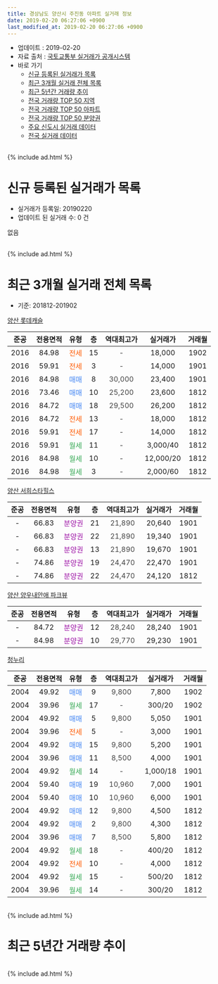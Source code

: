 ```yaml
---
title: 경상남도 양산시 주진동 아파트 실거래 정보
date: 2019-02-20 06:27:06 +0900
last_modified_at: 2019-02-20 06:27:06 +0900
---
```


* 업데이트 : 2019-02-20
* 자료 출처 : [국토교통부 실거래가 공개시스템](http://rt.molit.go.kr)
* 바로 가기
    * [신규 등록된 실거래가 목록](#신규-등록된-실거래가-목록)
    * [최근 3개월 실거래 전체 목록](#최근-3개월-실거래-전체-목록)
    * [최근 5년간 거래량 추이](#최근-5년간-거래량-추이)
    * [전국 거래량 TOP 50 지역](https://inasie.github.io/apt-trade-info/최근-3개월-전국에서-가장-거래가-많이-발생한-지역)
    * [전국 거래량 TOP 50 아파트](https://inasie.github.io/apt-trade-info/최근-3개월-전국에서-가장-거래가-많이-발생한-아파트)
    * [전국 거래량 TOP 50 분양권](https://inasie.github.io/apt-trade-info/최근-3개월-전국에서-가장-거래가-많이-발생한-분양권)
    * [주요 신도시 실거래 데이터](https://inasie.github.io/apt-trade-info/주요-신도시)
    * [전국 실거래 데이터](https://inasie.github.io/apt-trade-info/전국)
<br>
{% include ad.html %}
<br>

# 신규 등록된 실거래가 목록
* 실거래가 등록일: 20190220
* 업데이트 된 실거래 수: 0 건

없음

<br>
{% include ad.html %}
<br>

# 최근 3개월 실거래 전체 목록
* 기준: 201812-201902


[양산 롯데캐슬](https://search.naver.com/search.naver?query=%EA%B2%BD%EC%83%81%EB%82%A8%EB%8F%84+%EC%96%91%EC%82%B0%EC%8B%9C+%EC%A3%BC%EC%A7%84%EB%8F%99+%EC%96%91%EC%82%B0+%EB%A1%AF%EB%8D%B0%EC%BA%90%EC%8A%AC)

|준공|전용면적|유형|층|역대최고가|실거래가|거래월|
|:---:|:---:|:---:|:---:|:---:|:---:|:---:|
|2016|84.98|<span style="color:#ff5a00">전세</span>|15|<span style="color:#444444">-</span>|18,000|1902|
|2016|59.91|<span style="color:#ff5a00">전세</span>|3|<span style="color:#444444">-</span>|14,000|1901|
|2016|84.98|<span style="color:#4285f3">매매</span>|8|<span style="color:#444444">30,000</span>|23,400|1901|
|2016|73.46|<span style="color:#4285f3">매매</span>|10|<span style="color:#444444">25,200</span>|23,600|1812|
|2016|84.72|<span style="color:#4285f3">매매</span>|18|<span style="color:#444444">29,500</span>|26,200|1812|
|2016|84.72|<span style="color:#ff5a00">전세</span>|13|<span style="color:#444444">-</span>|18,000|1812|
|2016|59.91|<span style="color:#ff5a00">전세</span>|17|<span style="color:#444444">-</span>|14,000|1812|
|2016|59.91|<span style="color:#34a853">월세</span>|11|<span style="color:#444444">-</span>|3,000/40|1812|
|2016|84.98|<span style="color:#34a853">월세</span>|10|<span style="color:#444444">-</span>|12,000/20|1812|
|2016|84.98|<span style="color:#34a853">월세</span>|3|<span style="color:#444444">-</span>|2,000/60|1812|

[양산 서희스타힐스](https://search.naver.com/search.naver?query=%EA%B2%BD%EC%83%81%EB%82%A8%EB%8F%84+%EC%96%91%EC%82%B0%EC%8B%9C+%EC%A3%BC%EC%A7%84%EB%8F%99+%EC%96%91%EC%82%B0+%EC%84%9C%ED%9D%AC%EC%8A%A4%ED%83%80%ED%9E%90%EC%8A%A4)

|준공|전용면적|유형|층|역대최고가|실거래가|거래월|
|:---:|:---:|:---:|:---:|:---:|:---:|:---:|
|-|66.83|<span style="color:#9C11A5">분양권</span>|21|<span style="color:#444444">21,890</span>|20,640|1901|
|-|66.83|<span style="color:#9C11A5">분양권</span>|22|<span style="color:#444444">21,890</span>|19,340|1901|
|-|66.83|<span style="color:#9C11A5">분양권</span>|13|<span style="color:#444444">21,890</span>|19,670|1901|
|-|74.86|<span style="color:#9C11A5">분양권</span>|19|<span style="color:#444444">24,470</span>|22,470|1901|
|-|74.86|<span style="color:#9C11A5">분양권</span>|22|<span style="color:#444444">24,470</span>|24,120|1812|

[양산 양우내안애 파크뷰](https://search.naver.com/search.naver?query=%EA%B2%BD%EC%83%81%EB%82%A8%EB%8F%84+%EC%96%91%EC%82%B0%EC%8B%9C+%EC%A3%BC%EC%A7%84%EB%8F%99+%EC%96%91%EC%82%B0+%EC%96%91%EC%9A%B0%EB%82%B4%EC%95%88%EC%95%A0+%ED%8C%8C%ED%81%AC%EB%B7%B0)

|준공|전용면적|유형|층|역대최고가|실거래가|거래월|
|:---:|:---:|:---:|:---:|:---:|:---:|:---:|
|-|84.72|<span style="color:#9C11A5">분양권</span>|12|<span style="color:#444444">28,240</span>|28,240|1901|
|-|84.98|<span style="color:#9C11A5">분양권</span>|10|<span style="color:#444444">29,770</span>|29,230|1901|

[청누리](https://search.naver.com/search.naver?query=%EA%B2%BD%EC%83%81%EB%82%A8%EB%8F%84+%EC%96%91%EC%82%B0%EC%8B%9C+%EC%A3%BC%EC%A7%84%EB%8F%99+%EC%B2%AD%EB%88%84%EB%A6%AC)

|준공|전용면적|유형|층|역대최고가|실거래가|거래월|
|:---:|:---:|:---:|:---:|:---:|:---:|:---:|
|2004|49.92|<span style="color:#4285f3">매매</span>|9|<span style="color:#444444">9,800</span>|7,800|1902|
|2004|39.96|<span style="color:#34a853">월세</span>|17|<span style="color:#444444">-</span>|300/20|1902|
|2004|49.92|<span style="color:#4285f3">매매</span>|5|<span style="color:#444444">9,800</span>|5,050|1901|
|2004|39.96|<span style="color:#ff5a00">전세</span>|5|<span style="color:#444444">-</span>|3,000|1901|
|2004|49.92|<span style="color:#4285f3">매매</span>|15|<span style="color:#444444">9,800</span>|5,200|1901|
|2004|39.96|<span style="color:#4285f3">매매</span>|11|<span style="color:#444444">8,500</span>|4,000|1901|
|2004|49.92|<span style="color:#34a853">월세</span>|14|<span style="color:#444444">-</span>|1,000/18|1901|
|2004|59.40|<span style="color:#4285f3">매매</span>|19|<span style="color:#444444">10,960</span>|7,000|1901|
|2004|59.40|<span style="color:#4285f3">매매</span>|10|<span style="color:#444444">10,960</span>|6,000|1901|
|2004|49.92|<span style="color:#4285f3">매매</span>|12|<span style="color:#444444">9,800</span>|4,500|1812|
|2004|49.92|<span style="color:#4285f3">매매</span>|2|<span style="color:#444444">9,800</span>|4,300|1812|
|2004|39.96|<span style="color:#4285f3">매매</span>|7|<span style="color:#444444">8,500</span>|5,800|1812|
|2004|49.92|<span style="color:#34a853">월세</span>|18|<span style="color:#444444">-</span>|400/20|1812|
|2004|49.92|<span style="color:#ff5a00">전세</span>|10|<span style="color:#444444">-</span>|4,000|1812|
|2004|49.92|<span style="color:#34a853">월세</span>|15|<span style="color:#444444">-</span>|500/20|1812|
|2004|39.96|<span style="color:#34a853">월세</span>|14|<span style="color:#444444">-</span>|300/20|1812|


<br>
{% include ad.html %}
<br>

# 최근 5년간 거래량 추이


<div style="width:100%;">
    <canvas id="deal_progress" height="200"></canvas>
</div>

<script>
new Chart(document.getElementById("deal_progress"), {
    type: 'line',
    data: {
        labels: ['201402','201403','201404','201405','201406','201407','201408','201409','201410','201411','201412','201501','201502','201503','201504','201505','201506','201507','201508','201509','201510','201511','201512','201601','201602','201603','201604','201605','201606','201607','201608','201609','201610','201611','201612','201701','201702','201703','201704','201705','201706','201707','201708','201709','201710','201711','201712','201801','201802','201803','201804','201805','201806','201807','201808','201809','201810','201811','201812','201901','201902'],
        datasets: [{
            label: '매매',
            pointRadius: 1,
            data: [10, 8, 7, 5, 10, 0, 5, 9, 34, 15, 8, 1, 1, 8, 5, 2, 4, 1, 2, 5, 17, 5, 1, 2, 4, 8, 4, 3, 6, 3, 2, 7, 5, 2, 6, 4, 3, 4, 3, 8, 4, 7, 4, 3, 3, 9, 3, 8, 5, 8, 8, 9, 11, 7, 5, 3, 8, 10, 6, 12, 1],
            borderColor: "rgba(255, 201, 14, 1)",
            backgroundColor: "rgba(255, 201, 14, 0.5)",
            fill: false,
            lineTension: 0
        },{
            label: '전월세',
            pointRadius: 1,
            data: [5, 7, 3, 11, 10, 15, 10, 2, 8, 5, 12, 5, 5, 4, 7, 3, 6, 6, 5, 3, 5, 5, 3, 8, 6, 5, 6, 6, 6, 6, 19, 20, 16, 12, 14, 7, 7, 6, 4, 4, 4, 7, 6, 6, 6, 6, 7, 5, 5, 4, 5, 8, 4, 9, 13, 10, 6, 9, 9, 3, 2],
            borderColor: "rgba(0, 141, 185, 1)",
            backgroundColor: "rgba(0, 141, 185, 0.5)",
            fill: false,
            lineTension: 0
        }
        ]
    },
    options: {
        responsive: true,
        title: {
            display: false
        },
        tooltips: {
            mode: 'index',
            intersect: false
        },
        hover: {
            mode: 'nearest',
            intersect: true
        },
        scales: {
            xAxes: [{
                display: true,
                scaleLabel: {
                    display: true,
                    labelString: '년/월'
                }
            }],
            yAxes: [{
                display: true,
                ticks: {
                    suggestedMin: 0,
                },
                scaleLabel: {
                    display: true,
                    labelString: '실거래 수'
                }
            }]
        }
    }
});

</script>


<br>
{% include ad.html %}
<br>

